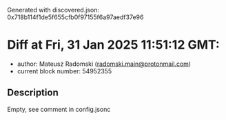 Generated with discovered.json: 0x718b114f1de5f655cfb0f97155f6a97aedf37e96

# Diff at Fri, 31 Jan 2025 11:51:12 GMT:

- author: Mateusz Radomski (<radomski.main@protonmail.com>)
- current block number: 54952355

## Description

Empty, see comment in config.jsonc
